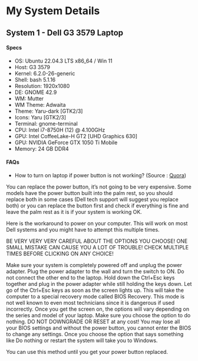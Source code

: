 # My System Details
## System 1 - Dell G3 3579 Laptop 
#### Specs  
- OS: Ubuntu 22.04.3 LTS x86_64 / Win 11
- Host: G3 3579 
- Kernel: 6.2.0-26-generic   
- Shell: bash 5.1.16 
- Resolution: 1920x1080 
- DE: GNOME 42.9 
- WM: Mutter 
- WM Theme: Adwaita 
- Theme: Yaru-dark [GTK2/3] 
- Icons: Yaru [GTK2/3] 
- Terminal: gnome-terminal 
- CPU: Intel i7-8750H (12) @ 4.100GHz 
- GPU: Intel CoffeeLake-H GT2 [UHD Graphics 630] 
- GPU: NVIDIA GeForce GTX 1050 Ti Mobile 
- Memory: 24 GB DDR4 

#### FAQs
- How to turn on laptop if power button is not working? (Source : [Quora](https://www.quora.com/My-Dell-G3-3590-wont-turn-on-when-I-press-the-power-button-Nothing-happens-the-keyboard-doesnt-light-up-and-the-laptop-doesnt-start-What-should-I-do))

You can replace the power button, it’s not going to be very expensive. Some models have the power button built into the palm rest, so you should replace both in some cases (Dell tech support will suggest you replace both) or you can replace the button first and check if everything is fine and leave the palm rest as it is if your system is working OK.

Here is the workaround to power on your computer. This will work on most Dell systems and you might have to attempt this multiple times.

BE VERY VERY VERY CAREFUL ABOUT THE OPTIONS YOU CHOOSE! ONE SMALL MISTAKE CAN CAUSE YOU A LOT OF TROUBLE! CHECK MULTIPLE TIMES BEFORE CLICKING ON ANY CHOICE!

Make sure your system is completely powered off and unplug the power adapter. Plug the power adapter to the wall and turn the switch to ON. Do not connect the other end to the laptop. Hold down the Ctrl+Esc keys together and plug in the power adapter while still holding the keys down. Let go of the Ctrl+Esc keys as soon as the screen lights up. This will take the computer to a special recovery mode called BIOS Recovery. This mode is not well known to even most technicians since it is dangerous if used incorrectly. Once you get the screen on, the options will vary depending on the series and model of your laptop. Make sure you choose the option to do nothing. DO NOT DOWNGRADE OR RESET at any cost! You may lose all your BIOS settings and without the power button, you cannot enter the BIOS to change any settings. Once you choose the option that says something like Do nothing or restart the system will take you to Windows.

You can use this method until you get your power button replaced.
